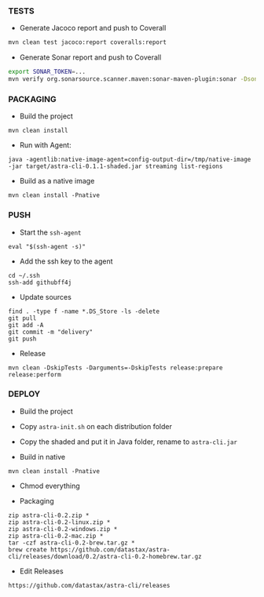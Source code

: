 
### TESTS

- Generate Jacoco report and push to Coverall

```bash
mvn clean test jacoco:report coveralls:report
```

- Generate Sonar report and push to Coverall

```bash
export SONAR_TOKEN=...
mvn verify org.sonarsource.scanner.maven:sonar-maven-plugin:sonar -Dsonar.projectKey=clun_astra-cli
```

### PACKAGING

- Build the project

```
mvn clean install
```

- Run with Agent:

```
java -agentlib:native-image-agent=config-output-dir=/tmp/native-image -jar target/astra-cli-0.1.1-shaded.jar streaming list-regions
```

- Build as a native image

```
mvn clean install -Pnative
```

### PUSH

- Start the `ssh-agent`
```
eval "$(ssh-agent -s)"
```
- Add the ssh key to the agent
```
cd ~/.ssh
ssh-add githubff4j
```
- Update sources
```
find . -type f -name *.DS_Store -ls -delete
git pull
git add -A
git commit -m "delivery"
git push
```
- Release
```
mvn clean -DskipTests -Darguments=-DskipTests release:prepare release:perform
```

### DEPLOY

- Build the project

- Copy `astra-init.sh` on each distribution folder

- Copy the shaded and put it in Java folder, rename to `astra-cli.jar`

- Build in native

```
mvn clean install -Pnative
```

- Chmod everything

- Packaging

```
zip astra-cli-0.2.zip *
zip astra-cli-0.2-linux.zip *
zip astra-cli-0.2-windows.zip *
zip astra-cli-0.2-mac.zip *
tar -czf astra-cli-0.2-brew.tar.gz *
brew create https://github.com/datastax/astra-cli/releases/download/0.2/astra-cli-0.2-homebrew.tar.gz
```

- Edit Releases

```
https://github.com/datastax/astra-cli/releases
```